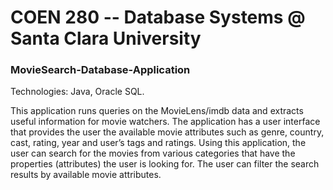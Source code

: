 # COEN 280 -- Database Systems @ Santa Clara University

### MovieSearch-Database-Application
Technologies: Java, Oracle SQL.

This application runs queries on the MovieLens/imdb data and extracts useful information for movie watchers. The application has a user 
interface that provides the user the available movie attributes such as genre, country, cast, rating, year and user’s tags and ratings. 
Using this application, the user can search for the movies from various categories that have the properties (attributes) the user is 
looking for. The user can filter the search results by available movie attributes.
